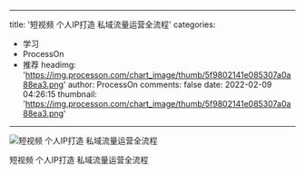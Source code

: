 
---
title: '短视频 个人IP打造 私域流量运营全流程'
categories: 
 - 学习
 - ProcessOn
 - 推荐
headimg: 'https://img.processon.com/chart_image/thumb/5f9802141e085307a0a88ea3.png'
author: ProcessOn
comments: false
date: 2022-02-09 04:26:15
thumbnail: 'https://img.processon.com/chart_image/thumb/5f9802141e085307a0a88ea3.png'
---

<div>   
<img class="thumb" alt="短视频 个人IP打造 私域流量运营全流程" src="https://img.processon.com/chart_image/thumb/5f9802141e085307a0a88ea3.png" referrerpolicy="no-referrer">
<p>短视频 个人IP打造 私域流量运营全流程</p>  
</div>
            